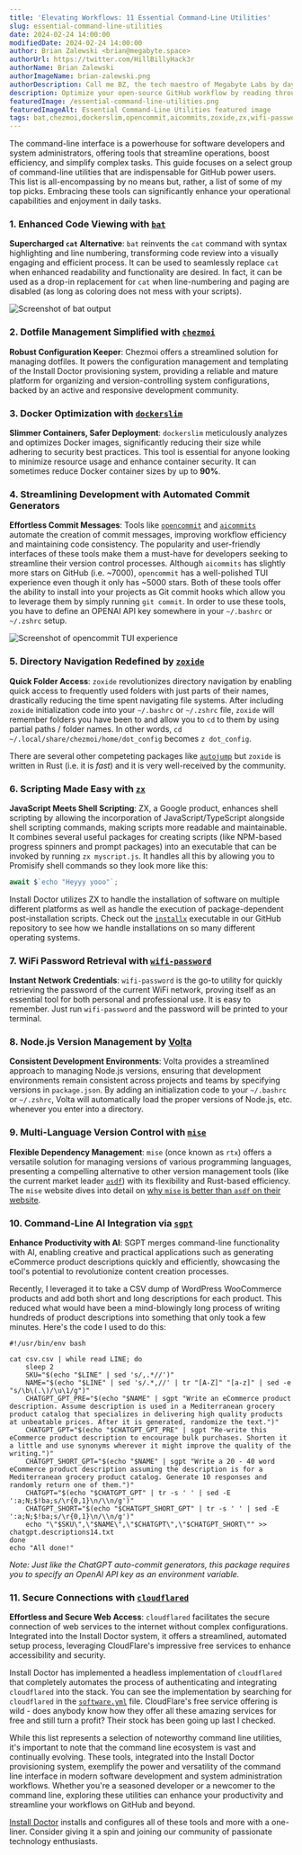 ```yaml
---
title: 'Elevating Workflows: 11 Essential Command-Line Utilities'
slug: essential-command-line-utilities
date: 2024-02-24 14:00:00
modifiedDate: 2024-02-24 14:00:00
author: Brian Zalewski <brian@megabyte.space>
authorUrl: https://twitter.com/HillBillyHack3r
authorName: Brian Zalewski
authorImageName: brian-zalewski.png
authorDescription: Call me BZ, the tech maestro of Megabyte Labs by day, gym enthusiast, party animal, and ball game champion by night. Always up for a quirky chat about AI, deities, or time-hopping. Plotting world betterment one inspiration at a time.
description: Optimize your open-source GitHub workflow by reading through this rundown of some of the best command-line utilities of 2024.
featuredImage: /essential-command-line-utilities.png
featuredImageAlt: Essential Command-Line Utilities featured image
tags: bat,chezmoi,dockerslim,opencommit,aicommits,zoxide,zx,wifi-password,volta,mise,sgpt,cloudflared
---
```


The command-line interface is a powerhouse for software developers and system administrators, offering tools that streamline operations, boost efficiency, and simplify complex tasks. This guide focuses on a select group of command-line utilities that are indispensable for GitHub power users. This list is all-encompassing by no means but, rather, a list of some of my top picks. Embracing these tools can significantly enhance your operational capabilities and enjoyment in daily tasks.

### 1. Enhanced Code Viewing with [`bat`](https://github.com/sharkdp/bat)

**Supercharged `cat` Alternative**: `bat` reinvents the `cat` command with syntax highlighting and line numbering, transforming code review into a visually engaging and efficient process. It can be used to seamlessly replace `cat` when enhanced readability and functionality are desired. In fact, it can be used as a drop-in replacement for `cat` when line-numbering and paging are disabled (as long as coloring does not mess with your scripts).

<img src="/assets/img/essential-command-line-utilities/bat.png" alt="Screenshot of bat output" />

### 2. Dotfile Management Simplified with [`chezmoi`](https://github.com/twpayne/chezmoi)

**Robust Configuration Keeper**: Chezmoi offers a streamlined solution for managing dotfiles. It powers the configuration management and templating of the Install Doctor provisioning system, providing a reliable and mature platform for organizing and version-controlling system configurations, backed by an active and responsive development community.

### 3. Docker Optimization with [`dockerslim`](https://github.com/docker-slim/docker-slim)

**Slimmer Containers, Safer Deployment**: `dockerslim` meticulously analyzes and optimizes Docker images, significantly reducing their size while adhering to security best practices. This tool is essential for anyone looking to minimize resource usage and enhance container security. It can sometimes reduce Docker container sizes by up to **90%**.

### 4. Streamlining Development with Automated Commit Generators

**Effortless Commit Messages**: Tools like [`opencommit`](https://github.com/di-sukharev/opencommit) and [`aicommits`](https://github.com/Nutlope/aicommits) automate the creation of commit messages, improving workflow efficiency and maintaining code consistency. The popularity and user-friendly interfaces of these tools make them a must-have for developers seeking to streamline their version control processes. Although `aicommits` has slightly more stars on GitHub (i.e. ~7000), `opencommit` has a well-polished TUI experience even though it only has ~5000 stars. Both of these tools offer the ability to install into your projects as Git commit hooks which allow you to leverage them by simply running `git commit`. In order to use these tools, you have to define an OPENAI API key somewhere in your `~/.bashrc` or `~/.zshrc` setup.

<img src="/assets/img/essential-command-line-utilities/opencommit.png" alt="Screenshot of opencommit TUI experience" />

### 5. Directory Navigation Redefined by [`zoxide`](https://github.com/ajeetdsouza/zoxide)

**Quick Folder Access**: `zoxide` revolutionizes directory navigation by enabling quick access to frequently used folders with just parts of their names, drastically reducing the time spent navigating file systems. After including `zoxide` initialization code into your `~/.bashrc` or `~/.zshrc` file, `zoxide` will remember folders you have been to and allow you to `cd` to them by using partial paths / folder names. In other words, `cd ~/.local/share/chezmoi/home/dot_config` becomes `z dot_config`.

There are several other competeting packages like [`autojump`](https://github.com/wting/autojump) but `zoxide` is written in Rust (i.e. it is _fast_) and it is very well-received by the community.

### 6. Scripting Made Easy with [`zx`](https://github.com/google/zx)

**JavaScript Meets Shell Scripting**: ZX, a Google product, enhances shell scripting by allowing the incorporation of JavaScript/TypeScript alongside shell scripting commands, making scripts more readable and maintainable. It combines several useful packages for creating scripts (like NPM-based progress spinners and prompt packages) into an executable that can be invoked by running `zx myscript.js`. It handles all this by allowing you to Promisify shell commands so they look more like this:

```javascript
await $`echo "Heyyy yooo"`;
```

Install Doctor utilizes ZX to handle the installation of software on multiple different platforms as well as handle the execution of package-dependent post-installation scripts. Check out the [`installx`](https://github.com/megabyte-labs/install.doctor/blob/master/home/dot_local/bin/executable_installx) executable in our GitHub repository to see how we handle installations on so many different operating systems.

### 7. WiFi Password Retrieval with [`wifi-password`](https://github.com/rauchg/wifi-password)

**Instant Network Credentials**: `wifi-password` is the go-to utility for quickly retrieving the password of the current WiFi network, proving itself as an essential tool for both personal and professional use. It is easy to remember. Just run `wifi-password` and the password will be printed to your terminal.

### 8. Node.js Version Management by [Volta](https://github.com/volta-cli/volta)

**Consistent Development Environments**: Volta provides a streamlined approach to managing Node.js versions, ensuring that development environments remain consistent across projects and teams by specifying versions in `package.json`. By adding an initialization code to your `~/.bashrc` or `~/.zshrc`, Volta will automatically load the proper versions of Node.js, etc. whenever you enter into a directory.

### 9. Multi-Language Version Control with [`mise`](https://github.com/misevicius/mise)

**Flexible Dependency Management**: `mise` (once known as `rtx`) offers a versatile solution for managing versions of various programming languages, presenting a compelling alternative to other version management tools (like the current market leader [`asdf`](https://github.com/asdf-vm/asdf)) with its flexibility and Rust-based efficiency. The `mise` website dives into detail on [why `mise` is better than `asdf` on their website](https://mise.jdx.dev/dev-tools/comparison-to-asdf.html).

### 10. Command-Line AI Integration via [`sgpt`](https://github.com/gbdevlop3r/sgpt)

**Enhance Productivity with AI**: SGPT merges command-line functionality with AI, enabling creative and practical applications such as generating eCommerce product descriptions quickly and efficiently, showcasing the tool's potential to revolutionize content creation processes.

Recently, I leveraged it to take a CSV dump of WordPress WooCommerce products and add both short and long descriptions for each product. This reduced what would have been a mind-blowingly long process of writing hundreds of product descriptions into something that only took a few minutes. Here's the code I used to do this:

```shell
#!/usr/bin/env bash

cat csv.csv | while read LINE; do
    sleep 2
    SKU="$(echo "$LINE" | sed 's/,.*//')"
    NAME="$(echo "$LINE" | sed 's/.*,//' | tr "[A-Z]" "[a-z]" | sed -e "s/\b\(.\)/\u\1/g")"
    CHATGPT_GPT_PRE="$(echo "$NAME" | sgpt "Write an eCommerce product description. Assume description is used in a Mediterranean grocery product catalog that specializes in delivering high quality products at unbeatable prices. After it is generated, randomize the text.")"
    CHATGPT_GPT="$(echo "$CHATGPT_GPT_PRE" | sgpt "Re-write this eCommerce product description to encourage bulk purchases. Shorten it a little and use synonyms wherever it might improve the quality of the writing.")"
    CHATGPT_SHORT_GPT="$(echo "$NAME" | sgpt "Write a 20 - 40 word eCommerce product description assuming the description is for a Mediterranean grocery product catalog. Generate 10 responses and randomly return one of them.")"
    CHATGPT="$(echo "$CHATGPT_GPT" | tr -s ' ' | sed -E ':a;N;$!ba;s/\r{0,1}\n/\\n/g')"
    CHATGPT_SHORT="$(echo "$CHATGPT_SHORT_GPT" | tr -s ' ' | sed -E ':a;N;$!ba;s/\r{0,1}\n/\\n/g')"
    echo "\"$SKU\",\"$NAME\",\"$CHATGPT\",\"$CHATGPT_SHORT\"" >> chatgpt.descriptions14.txt
done
echo "All done!"
```

_Note: Just like the ChatGPT auto-commit generators, this package requires you to specify an OpenAI API key as an environment variable._

### 11. Secure Connections with [`cloudflared`](https://github.com/cloudflare/cloudflared)

**Effortless and Secure Web Access**: `cloudflared` facilitates the secure connection of web services to the internet without complex configurations. Integrated into the Install Doctor system, it offers a streamlined, automated setup process, leveraging CloudFlare's impressive free services to enhance accessibility and security.

Install Doctor has implemented a headless implementation of `cloudflared` that completely automates the process of authenticating and integrating `cloudflared` into the stack. You can see the implementation by searching for `cloudflared` in the [`software.yml`](https://github.com/megabyte-labs/install.doctor/blob/master/software.yml) file. CloudFlare's free service offering is wild - does anybody know how they offer all these amazing services for free and still turn a profit? Their stock has been going up last I checked.

While this list represents a selection of noteworthy command line utilities, it's important to note that the command line ecosystem is vast and continually evolving. These tools, integrated into the Install Doctor provisioning system, exemplify the power and versatility of the command line interface in modern software development and system administration workflows. Whether you're a seasoned developer or a newcomer to the command line, exploring these utilities can enhance your productivity and streamline your workflows on GitHub and beyond.

[Install Doctor](https://install.doctor) installs and configures all of these tools and more with a one-liner. Consider giving it a spin and joining our community of passionate technology enthusiasts.
